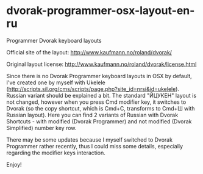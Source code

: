 # dvorak-programmer-osx-layout-en-ru
Programmer Dvorak keyboard layouts 

Official site of the layout: http://www.kaufmann.no/roland/dvorak/

Original layout license: http://www.kaufmann.no/roland/dvorak/license.html

Since there is no Dvorak Programmer keyboard layouts in OSX by default, I've created one by myself with Ukelele (http://scripts.sil.org/cms/scripts/page.php?site_id=nrsi&id=ukelele).
Russian variant should be explained a bit. The standard "ЙЦУКЕН" layout is not changed, however when you press Cmd modifier key, it switches to Dvorak (so the copy shortcut, which is Cmd+C, transforms to Cmd+Ш with Russian layout).
Here you can find 2 variants of Russian with Dvorak Shortcuts - with modified (Dvorak Programmer) and not modified (Dvorak Simplified) number key row.

There may be some updates because I myself switched to Dvorak Programmer rather recently, thus I could miss some details, especially regarding the modifier keys interaction.

Enjoy!
